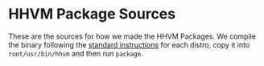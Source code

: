 # HHVM Package Sources

These are the sources for how we made the HHVM Packages. We compile the binary following the [standard instructions](https://github.com/facebook/hhvm/wiki#building-hhvm) for each distro, copy it into `root/usr/bin/hhvm` and then run `package`.

